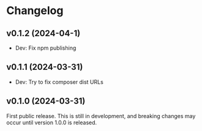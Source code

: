 # Changelog

## v0.1.2 (2024-04-1)

- Dev: Fix npm publishing

## v0.1.1 (2024-03-31)

- Dev: Try to fix composer dist URLs

## v0.1.0 (2024-03-31)

First public release.
This is still in development, and breaking changes may occur until version 1.0.0 is released.
